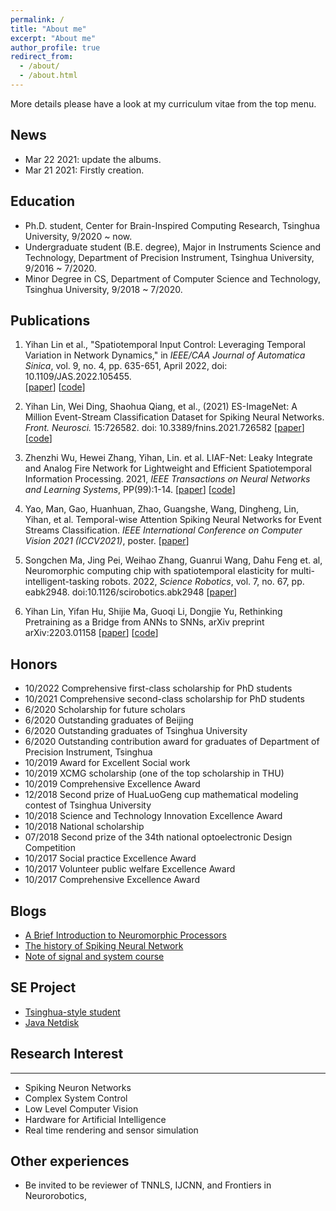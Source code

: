 ```yaml
---
permalink: /
title: "About me"
excerpt: "About me"
author_profile: true
redirect_from: 
  - /about/
  - /about.html
---
```


More details please have a look at my curriculum vitae from the top menu.

## News
- Mar 22 2021: update the albums.
- Mar 21 2021: Firstly creation.


## Education

- Ph.D. student, Center for Brain-Inspired Computing Research, Tsinghua University, 9/2020 ~ now.
- Undergraduate student (B.E. degree), Major in Instruments Science and Technology, Department of Precision Instrument, Tsinghua University, 9/2016 ~ 7/2020.
- Minor Degree in CS, Department of Computer Science and Technology, Tsinghua University, 9/2018 ~ 7/2020.


## Publications

1. Yihan Lin et al., "Spatiotemporal Input Control: Leveraging Temporal Variation in Network Dynamics," in *IEEE/CAA Journal of Automatica Sinica*, vol. 9, no. 4, pp. 635-651, April 2022, doi: 10.1109/JAS.2022.105455.    
[[paper](https://ieeexplore.ieee.org/abstract/document/9732319)] [[code](https://github.com/lyh983012/ComplexNetController)]

2. Yihan Lin, Wei Ding, Shaohua Qiang, et al., (2021) ES-ImageNet: A Million Event-Stream Classification Dataset for Spiking Neural Networks. *Front. Neurosci.* 15:726582. doi: 10.3389/fnins.2021.726582
[[paper](https://www.frontiersin.org/articles/10.3389/fnins.2021.726582/full)] [[code](https://github.com/lyh983012/ES-imagenet-master)]

3. Zhenzhi Wu, Hewei Zhang, Yihan, Lin. et al. LIAF-Net: Leaky Integrate and Analog Fire Network for Lightweight and Efficient Spatiotemporal Information Processing. 2021, *IEEE Transactions on Neural Networks and Learning Systems*, PP(99):1-14.
[[paper](https://ieeexplore.ieee.org/abstract/document/9429228)] [[code](https://github.com/lyh983012/SNN-genunit)]

4. Yao, Man, Gao, Huanhuan, Zhao, Guangshe, Wang, Dingheng, Lin, Yihan, et al. Temporal-wise Attention Spiking Neural Networks for Event Streams Classification. *IEEE International Conference on Computer Vision 2021 (ICCV2021)*, poster.
[[paper](https://openaccess.thecvf.com/content/ICCV2021/html/Yao_Temporal-Wise_Attention_Spiking_Neural_Networks_for_Event_Streams_Classification_ICCV_2021_paper.html)]

5. Songchen Ma, Jing Pei, Weihao Zhang, Guanrui Wang, Dahu Feng et. al, Neuromorphic computing chip with spatiotemporal elasticity for multi-intelligent-tasking robots. 2022, *Science Robotics*, vol. 7, no. 67, pp. eabk2948. doi:10.1126/scirobotics.abk2948 [[paper](https://www.science.org/doi/abs/10.1126/scirobotics.abk2948)] 

6. Yihan Lin, Yifan Hu, Shijie Ma, Guoqi Li, Dongjie Yu, Rethinking Pretraining as a Bridge from ANNs to SNNs, arXiv preprint arXiv:2203.01158
[[paper](https://arxiv.org/pdf/2203.01158.pdf)] [[code](https://github.com/lyh983012/SNN-ANN-Pretrain)]

##  Honors

- 10/2022 Comprehensive first-class scholarship for PhD students
- 10/2021	Comprehensive second-class scholarship for PhD students
- 6/2020	Scholarship for future scholars
- 6/2020	Outstanding graduates of Beijing
- 6/2020	Outstanding graduates of Tsinghua University
- 6/2020	Outstanding contribution award for graduates of Department of Precision Instrument, Tsinghua
- 10/2019	Award for Excellent Social work 
- 10/2019	XCMG scholarship (one of the top scholarship in THU)
- 10/2019	Comprehensive Excellence Award
- 12/2018	Second prize of HuaLuoGeng cup mathematical modeling contest of Tsinghua University
- 10/2018	Science and Technology Innovation Excellence Award
- 10/2018	National scholarship
- 07/2018	Second prize of the 34th national optoelectronic Design Competition
- 10/2017	Social practice Excellence Award
- 10/2017	Volunteer public welfare Excellence Award
- 10/2017	Comprehensive Excellence Award

## Blogs
- [A Brief Introduction to Neuromorphic Processors](https://spectra.mathpix.com/article/2022.09.00090/a-brief-introduction-to-neuromorphic-processors)
- [The history of Spiking Neural Network](https://spectra.mathpix.com/article/2022.09.00085/the-history-of-spiking-neural-network)
- [Note of signal and system course](https://blog.csdn.net/qq_42968558/category_10565336.html)

##  SE Project
- [Tsinghua-style student](https://github.com/lyh983012/TS-game/releases/tag/1.0.0)
- [Java Netdisk](https://github.com/lyh983012/Java-Netdisk)

## Research Interest
------
-	Spiking Neuron Networks
-	Complex System Control
-	Low Level Computer Vision
-	Hardware for Artificial Intelligence
- Real time rendering and sensor simulation

## Other experiences

- Be invited to be reviewer of TNNLS, IJCNN, and Frontiers in Neurorobotics,
